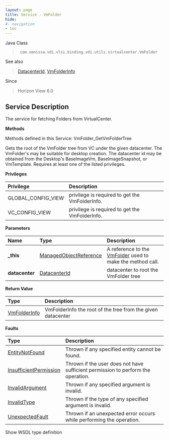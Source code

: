 ```yaml
---
layout: page
title: Service - VmFolder
hide:
#- navigation
- toc
---
```








Java Class
> ` com.omnissa.vdi.vlsi.binding.vdi.utils.virtualcenter.VmFolder`

See also
> [DatacenterId](vdi.entity.DatacenterId.md), [VmFolderInfo](vdi.utils.virtualcenter.VmFolder.VmFolderInfo.md)

Since
> Horizon View 6.0





## Service Description

The service for fetching Folders from VirtualCenter.

**Methods**

Methods defined in this Service:
VmFolder_GetVmFolderTree




Gets the root of the VmFolder tree from VC under the given datacenter. The VmFolder's may be suitable for desktop creation.
The datacenter id may be obtained from the Desktop's BaseImageVm, BaseImageSnapshot, or VmTemplate. Requires at least one of the listed privileges.

**Privileges**

Privilege | Description
:---|:---
GLOBAL_CONFIG_VIEW|  privilege is required to get the VmFolderInfo.
VC_CONFIG_VIEW|  privilege is required to get the VmFolderInfo.



**Parameters**

 Name | Type | Description
:---|:---|:---
**_this**| [ManagedObjectReference](vmodl.ManagedObjectReference.md)|  A reference to the [VmFolder](vdi.utils.virtualcenter.VmFolder.md) used to make the method call.
**datacenter**| [DatacenterId](vdi.entity.DatacenterId.md)|  datacenter to root the VmFolder tree




**Return Value**

Type | Description
:---|:---
[VmFolderInfo](vdi.utils.virtualcenter.VmFolder.VmFolderInfo.md)| VmFolderInfo the root of the tree from the given datacenter



**Faults**

Type | Description
:---|:---
[EntityNotFound](vdi.fault.EntityNotFound.md)| Thrown if any specified entity cannot be found.
[InsufficientPermission](vdi.fault.InsufficientPermission.md)| Thrown if the user does not have sufficient permission to perform the operation.
[InvalidArgument](vdi.fault.InvalidArgument.md)| Thrown if any specified argument is invalid.
[InvalidType](vdi.fault.InvalidType.md)| Thrown if the type of any specified argument is invalid.
[UnexpectedFault](vdi.fault.UnexpectedFault.md)| Thrown if an unexpected error occurs while performing the operation.

Show WSDL type definition












 
